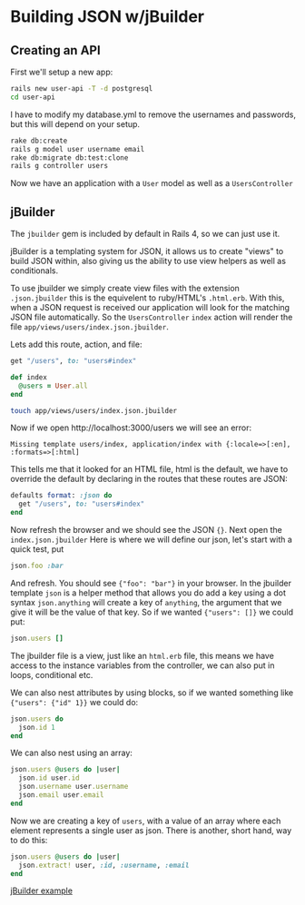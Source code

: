 # Building JSON w/jBuilder

## Creating an API

First we'll setup a new app:

```bash
rails new user-api -T -d postgresql
cd user-api
```

I have to modify my database.yml to remove the usernames and passwords, but this
will depend on your setup.

```bash
rake db:create
rails g model user username email
rake db:migrate db:test:clone
rails g controller users
```

Now we have an application with a `User` model as well as a `UsersController`

## jBuilder

The `jbuilder` gem is included by default in Rails 4, so we can just use it.

jBuilder is a templating system for JSON, it allows us to create "views" to build
JSON within, also giving us the ability to use view helpers as well as conditionals.

To use jbuilder we simply create view files with the extension `.json.jbuilder`
this is the equivelent to ruby/HTML's `.html.erb`. With this, when a JSON request is
received our application will look for the matching JSON file automatically. So
the `UsersController` `index` action will render the file `app/views/users/index.json.jbuilder`.

Lets add this route, action, and file:

```rb
get "/users", to: "users#index"
```

```rb
def index
  @users = User.all
end
```

```bash
touch app/views/users/index.json.jbuilder
```

Now if we open http://localhost:3000/users we will see an error:

```
Missing template users/index, application/index with {:locale=>[:en], :formats=>[:html]
```

This tells me that it looked for an HTML file, html is the default, we have to 
override the default by declaring in the routes that these routes are JSON:

```rb
defaults format: :json do
  get "/users", to: "users#index"
end
```

Now refresh the browser and we should see the JSON `{}`. Next open the `index.json.jbuilder`
Here is where we will define our json, let's start with a quick test, put

```rb
json.foo :bar
```

And refresh. You should see `{"foo": "bar"}` in your browser. In the jbuilder 
template `json` is a helper method that allows you do add a key using a dot syntax
`json.anything` will create a key of `anything`, the argument that we give it will
be the value of that key. So if we wanted `{"users": []}` we could put:

```rb
json.users []
```

The jbuilder file is a view, just like an `html.erb` file, this means we have access
to the instance variables from the controller, we can also put in loops, conditional
etc. 

We can also nest attributes by using blocks, so if we wanted something like
`{"users": {"id" 1}}` we could do:

```rb
json.users do
  json.id 1
end
```

We can also nest using an array:

```rb
json.users @users do |user|
  json.id user.id
  json.username user.username
  json.email user.email
end
```

Now we are creating a key of `users`, with a value of an array where each element
represents a single user as json. There is another, short hand, way to do this:

```rb
json.users @users do |user|
  json.extract! user, :id, :username, :email
end
```

[jBuilder example](https://github.com/Ada-Developers-Academy/jbuilder-example)